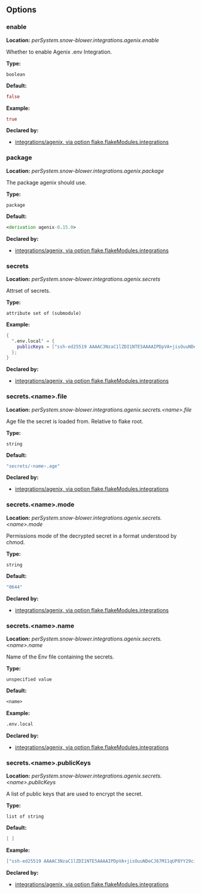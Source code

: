 ## Options

### enable
**Location:** *perSystem.snow-blower.integrations.agenix.enable*

Whether to enable Agenix .env Integration.

**Type:**

`boolean`

**Default:**
```nix
false
```

**Example:**

```nix
true
```

**Declared by:**

- [integrations/agenix, via option flake.flakeModules.integrations](modules/integrations/agenix)


### package
**Location:** *perSystem.snow-blower.integrations.agenix.package*

The package agenix should use.

**Type:**

`package`

**Default:**
```nix
<derivation agenix-0.15.0>
```

**Declared by:**

- [integrations/agenix, via option flake.flakeModules.integrations](modules/integrations/agenix)


### secrets
**Location:** *perSystem.snow-blower.integrations.agenix.secrets*

Attrset of secrets.

**Type:**

`attribute set of (submodule)`

**Example:**

```nix
{
  ".env.local" = {
    publicKeys = ["ssh-ed25519 AAAAC3NzaC1lZDI1NTE5AAAAIPDpVA+jisOuuNDeCJ67M11qUP8YY29cipajWzTFAobi"];
  };
}

```

**Declared by:**

- [integrations/agenix, via option flake.flakeModules.integrations](modules/integrations/agenix)


### secrets.\<name\>.file
**Location:** *perSystem.snow-blower.integrations.agenix.secrets.\<name\>.file*

Age file the secret is loaded from. Relative to flake root.


**Type:**

`string`

**Default:**
```nix
"secrets/‹name›.age"
```

**Declared by:**

- [integrations/agenix, via option flake.flakeModules.integrations](modules/integrations/agenix)


### secrets.\<name\>.mode
**Location:** *perSystem.snow-blower.integrations.agenix.secrets.\<name\>.mode*

Permissions mode of the decrypted secret in a format understood by chmod.

**Type:**

`string`

**Default:**
```nix
"0644"
```

**Declared by:**

- [integrations/agenix, via option flake.flakeModules.integrations](modules/integrations/agenix)


### secrets.\<name\>.name
**Location:** *perSystem.snow-blower.integrations.agenix.secrets.\<name\>.name*

Name of the Env file containing the secrets.

**Type:**

`unspecified value`

**Default:**
```nix
<name>
```

**Example:**

```nix
.env.local
```

**Declared by:**

- [integrations/agenix, via option flake.flakeModules.integrations](modules/integrations/agenix)


### secrets.\<name\>.publicKeys
**Location:** *perSystem.snow-blower.integrations.agenix.secrets.\<name\>.publicKeys*

A list of public keys that are used to encrypt the secret.

**Type:**

`list of string`

**Default:**
```nix
[ ]
```

**Example:**

```nix
["ssh-ed25519 AAAAC3NzaC1lZDI1NTE5AAAAIPDpVA+jisOuuNDeCJ67M11qUP8YY29cipajWzTFAobi"]
```

**Declared by:**

- [integrations/agenix, via option flake.flakeModules.integrations](modules/integrations/agenix)

